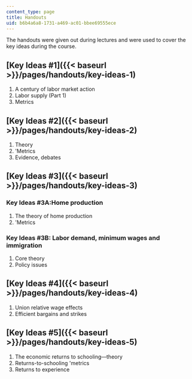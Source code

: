```yaml
---
content_type: page
title: Handouts
uid: b6b4a6a8-1731-a469-ac01-bbee69555ece
---
```


The handouts were given out during lectures and were used to cover the key ideas during the course.

[Key Ideas #1]({{< baseurl >}}/pages/handouts/key-ideas-1)
----------------------------------------------------------

1.  A century of labor market action
2.  Labor supply (Part 1)
3.  Metrics 

[Key Ideas #2]({{< baseurl >}}/pages/handouts/key-ideas-2)
----------------------------------------------------------

1.  Theory
2.  'Metrics
3.  Evidence, debates

[Key Ideas #3]({{< baseurl >}}/pages/handouts/key-ideas-3)
----------------------------------------------------------

### Key Ideas #3A:Home production

1.  The theory of home production
2.  'Metrics

### Key Ideas #3B: Labor demand, minimum wages and immigration

1.  Core theory
2.  Policy issues

[Key Ideas #4]({{< baseurl >}}/pages/handouts/key-ideas-4)
----------------------------------------------------------

1.  Union relative wage effects
2.  Efficient bargains and strikes

[Key Ideas #5]({{< baseurl >}}/pages/handouts/key-ideas-5)
----------------------------------------------------------

1.  The economic returns to schooling—theory
2.  Returns-to-schooling 'metrics
3.  Returns to experience